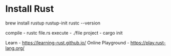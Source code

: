 # Install Rust
brew install rustup
rustup-init
rustc --version


compile - rustc file.rs
execute - ./file
project - cargo init


Learn - https://learning-rust.github.io/
Online Playground - https://play.rust-lang.org/
